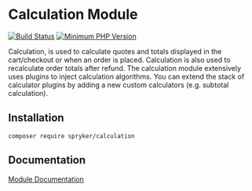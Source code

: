 # Calculation Module
[![Build Status](https://travis-ci.org/spryker/calculation.svg)](https://travis-ci.org/spryker/calculation)
[![Minimum PHP Version](https://img.shields.io/badge/php-%3E%3D%207.3-8892BF.svg)](https://php.net/)

Calculation, is used to calculate quotes and totals displayed in the cart/checkout or when an order is placed. Calculation is also used to recalculate order totals after refund. The calculation module extensively uses plugins to inject calculation algorithms. You can extend the stack of calculator plugins by adding a new custom calculators (e.g. subtotal calculation).

## Installation

```
composer require spryker/calculation
```

## Documentation

[Module Documentation](https://academy.spryker.com/developing_with_spryker/module_guide/checkout_process/calculation/calculation.html)
